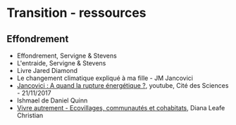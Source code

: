 # Transition - ressources

## Effondrement

- Effondrement, Servigne & Stevens
- L'entraide, Servigne & Stevens
- Livre Jared Diamond
- Le changement climatique expliqué à ma fille - JM Jancovici
- [Jancovici : A quand la rupture énergétique ?](https://www.youtube.com/watch?v=2JH6TwaDYW4), youtube, Cité des Sciences - 21/11/2017
-  Ishmael de Daniel Quinn
-  [Vivre autrement - Ecovillages, communautés et cohabitats](https://ecosociete.org/livres/vivre-autrement), Diana Leafe Christian